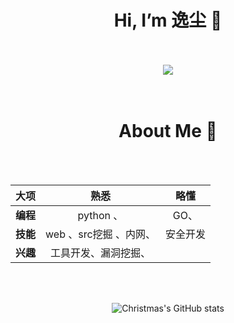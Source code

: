 
<div align="center">
  <h1>Hi, I’m 逸尘 👋</h1>
</div>
<br>
<br>
<div align="center" ><img order-radius="100px" src="https://cdn.jsdelivr.net/gh/sun0225SUN/photos/images/202108300019556.gif"/>
</div>
<br>
<br>
<div align="center">
<h1> About Me 👋</h1>
<br>
<br>

  | 		大项     |    熟悉      |  略懂 |
| :------------- | :----------:|:------------:|
| **编程**| python 、|GO、
|**技能**| web 、src挖掘 、内网、|安全开发
|**兴趣**|工具开发、漏洞挖掘、

<br>
<br>

<!-- 仓库动态 -->
![Christmas's GitHub stats](https://github-readme-stats.vercel.app/api?username=yichensec&show_icons=true&theme=tokyonight)

</p>
</div>
